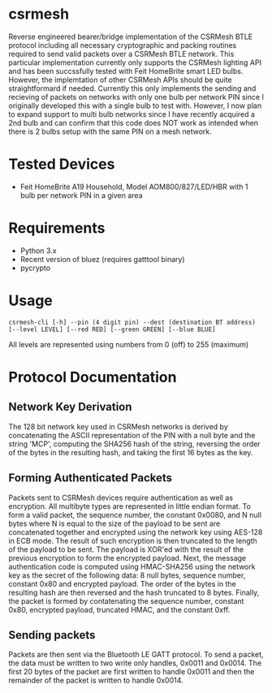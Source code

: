 # csrmesh
Reverse engineered bearer/bridge implementation of the CSRMesh BTLE protocol including all necessary cryptographic and packing routines required to send valid packets over a CSRMesh BTLE network. This particular implementation currently only supports the CSRMesh lighting API and has been succssfully tested with Feit HomeBrite smart LED bulbs. However, the implemtation of other CSRMesh APIs should be quite straightformard if needed. Currently this only implements the sending and recieving of packets on networks with only one bulb per network PIN since I originally developed this with a single bulb to test with. However, I now plan to expand support to multi bulb networks since I have recently acquired a 2nd bulb and can confirm that this code does NOT work as intended when there is 2 bulbs setup with the same PIN on a mesh network.

# Tested Devices
 * Feit HomeBrite A19 Household, Model AOM800/827/LED/HBR with 1 bulb per network PIN in a given area

# Requirements
 * Python 3.x
 * Recent version of bluez (requires gatttool binary)
 * pycrypto

# Usage
    csrmesh-cli [-h] --pin (4 digit pin) --dest (destination BT address) 
    [--level LEVEL] [--red RED] [--green GREEN] [--blue BLUE]
All levels are represented using numbers from 0 (off) to 255 (maximum)

# Protocol Documentation
## Network Key Derivation
The 128 bit network key used in CSRMesh networks is derived by concatenating the ASCII representation of the PIN with a null byte and the string 'MCP', computing the SHA256 hash of the string, reversing the order of the bytes in the resulting hash, and taking the first 16 bytes as the key.

## Forming Authenticated Packets
Packets sent to CSRMesh devices require authentication as well as encryption. All multibyte types are represented in little endian format. To form a valid packet, the sequence number, the constant 0x0080, and N null bytes where N is equal to the size of the payload to be sent are concatenated together and encrypted using the network key using AES-128 in ECB mode. The result of such encryption is then truncated to the length of the payload to be sent. The payload is XOR'ed with the result of the previous encryption to form the encrypted payload. Next, the message authentication code is computed using HMAC-SHA256 using the network key as the secret of the following data: 8 null bytes, sequence number, constant 0x80 and encrypted payload. The order of the bytes in the resulting hash are then reversed and the hash truncated to 8 bytes. Finally, the packet is formed by contatenating the sequence number, constant 0x80, encrypted payload, truncated HMAC, and the constant 0xff.

## Sending packets
Packets are then sent via the Bluetooth LE GATT protocol. To send a packet, the data must be written to two write only handles, 0x0011 and 0x0014. The first 20 bytes of the packet are first written to handle 0x0011 and then the remainder of the packet is written to handle 0x0014.
